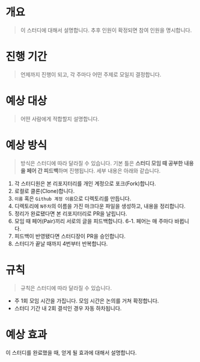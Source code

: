 # 개요
> 이 스터디에 대해서 설명합니다.
> 추후 인원이 확정되면 참여 인원을 명시합니다.

# 진행 기간
> 언제까지 진행이 되고, 각 주마다 어떤 주제로 모일지 결정합니다.

# 예상 대상
> 어떤 사람에게 적합할지 설명합니다.

# 예상 방식
> 방식은 스터디에 따라 달라질 수 있습니다.
기본 틀은 **스터디 모임 때 공부한 내용을 페어 간 피드백**하며 진행됩니다.
세부 내용은 아래와 같습니다.

1. 각 스터디원은 본 리포지터리를 개인 계정으로 포크(Fork)합니다.
2. 로컬로 클론(Clone)합니다.
3. `이름` 혹은 `Github 계정 이름`으로 디렉토리를 만듭니다.
4. 디렉토리에 `N주차`의 이름을 가진 마크다운 파일을 생성하고, 내용을 정리합니다.
5. 정리가 완료됐다면 본 리포지터리로 PR을 날립니다.
6. 모임 때 페어(Pair)끼리 서로의 글을 피드백합니다.
    6-1. 페어는 매 주마다 바뀝니다.
7. 피드백이 반영됐다면 스터디장이 PR을 승인합니다.
8. 스터디가 끝날 때까지 4번부터 반복합니다.

# 규칙
> 규칙은 스터디에 따라 달라질 수 있습니다.
- 주 1회 모임 시간을 가집니다. 모임 시간은 논의를 거쳐 확정합니다.
- 스터디 기간 내 2회 결석인 경우 자동 하차됩니다.


# 예상 효과
이 스터디를 완료했을 때, 얻게 될 효과에 대해서 설명합니다. 